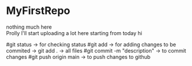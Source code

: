# MyFirstRepo
nothing much here
<br>
Prolly I'll start uploading a lot here starting from today
hi

#git status -> for checking status 
#git add <filename> -> for adding changes to be commited -> git add . -> all files
#git commit -m "description" -> to commit changes
#git push origin main -> to push changes to github 